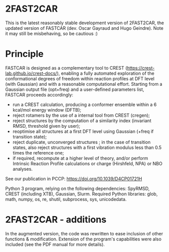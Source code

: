 # 2FAST2CAR 
This is the latest reasonably stable development version of 2FAST2CAR, the updated version of FASTCAR (dev. Oscar Gayraud and Hugo Geindre). Note it may still be misbehaving, so be cautious :)

# Principle
FASTCAR is designed as a complementary tool to CREST (https://crest-lab.github.io/crest-docs/), enabling a fully automated exploration of the conformational degrees of freedom within reaction profiles at DFT level (with Gaussian) and with a reasonable computational effort.
Starting from a Gaussian output file (opt+freq) and a user-defined parameters list, FASTCAR proceeds accordingly:
- run a CREST calculation, producing a conformer ensemble within a 6 kcal/mol energy window (DFTB);
- reject rotamers by the use of a internal tool from CREST (cregen);
- reject structures by the computation of a similarity index (invariant RMSD, threshold given by user);
- reoptimise all structures at a first DFT level using Gaussian (+freq if transition state);
- reject duplicate, unconverged structures ; in the case of transition states, also reject structures with a first vibration modulus less than 0.5 times the reference one;
- if required, recompute at a higher level of theory, and/or perform Intrinsic Reaction Profile calculations or charge (Hirshfeld, NPA) or NBO analyses.

See our publication in PCCP: https://doi.org/10.1039/D4CP01721H

Python 3 program, relying on the following dependencies: SpyRMSD, CREST (including XTB), Gaussian, Slurm. 
Required Python libraries: glob, math, numpy, os, re, shutil, subprocess, sys, unicodedata.

# 2FAST2CAR - additions
In the augmented version, the code was rewritten to ease inclusion of other functions & modification. Extension of the program's capabilities were also included (see the PDF manual for more details). 
